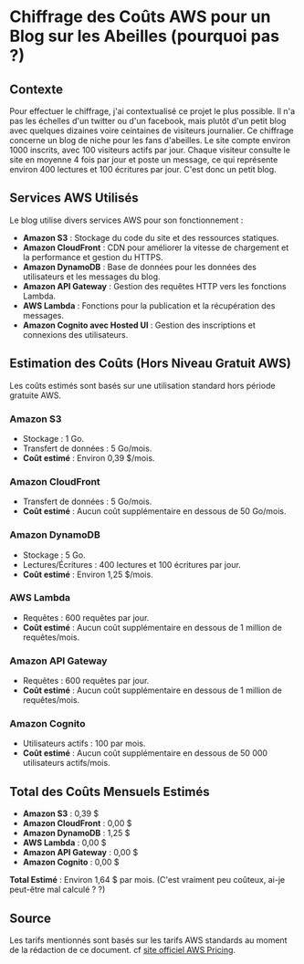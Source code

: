 # Chiffrage des Coûts AWS pour un Blog sur les Abeilles (pourquoi pas ?)

## Contexte
Pour effectuer le chiffrage, j'ai contextualisé ce projet le plus possible. Il n'a pas les échelles d'un twitter ou d'un facebook, mais plutôt d'un petit blog avec quelques dizaines voire ceintaines de visiteurs journalier.
Ce chiffrage concerne un blog de niche pour les fans d'abeilles. Le site compte environ 1000 inscrits, avec 100 visiteurs actifs par jour. Chaque visiteur consulte le site en moyenne 4 fois par jour et poste un message, ce qui représente environ 400 lectures et 100 écritures par jour. C'est donc un petit blog.

## Services AWS Utilisés
Le blog utilise divers services AWS pour son fonctionnement :

- **Amazon S3** : Stockage du code du site et des ressources statiques.
- **Amazon CloudFront** : CDN pour améliorer la vitesse de chargement et la performance et gestion du HTTPS.
- **Amazon DynamoDB** : Base de données pour les données des utilisateurs et les messages du blog.
- **Amazon API Gateway** : Gestion des requêtes HTTP vers les fonctions Lambda.
- **AWS Lambda** : Fonctions pour la publication et la récupération des messages.
- **Amazon Cognito avec Hosted UI** : Gestion des inscriptions et connexions des utilisateurs.

## Estimation des Coûts (Hors Niveau Gratuit AWS)
Les coûts estimés sont basés sur une utilisation standard hors période gratuite AWS.

### Amazon S3
- Stockage : 1 Go.
- Transfert de données : 5 Go/mois.
- **Coût estimé** : Environ 0,39 $/mois.

### Amazon CloudFront
- Transfert de données : 5 Go/mois.
- **Coût estimé** : Aucun coût supplémentaire en dessous de 50 Go/mois.

### Amazon DynamoDB
- Stockage : 5 Go.
- Lectures/Écritures : 400 lectures et 100 écritures par jour.
- **Coût estimé** : Environ 1,25 $/mois.

### AWS Lambda
- Requêtes : 600 requêtes par jour.
- **Coût estimé** : Aucun coût supplémentaire en dessous de 1 million de requêtes/mois.

### Amazon API Gateway
- Requêtes : 600 requêtes par jour.
- **Coût estimé** : Aucun coût supplémentaire en dessous de 1 million de requêtes/mois.

### Amazon Cognito
- Utilisateurs actifs : 100 par mois.
- **Coût estimé** : Aucun coût supplémentaire en dessous de 50 000 utilisateurs actifs/mois.

## Total des Coûts Mensuels Estimés
- **Amazon S3** : 0,39 $
- **Amazon CloudFront** : 0,00 $
- **Amazon DynamoDB** : 1,25 $
- **AWS Lambda** : 0,00 $
- **Amazon API Gateway** : 0,00 $
- **Amazon Cognito** : 0,00 $

**Total Estimé** : Environ 1,64 $ par mois. (C'est vraiment peu coûteux, ai-je peut-être mal calculé ? ?)

## Source
Les tarifs mentionnés sont basés sur les tarifs AWS standards au moment de la rédaction de ce document. cf [site officiel AWS Pricing](https://aws.amazon.com/pricing/).